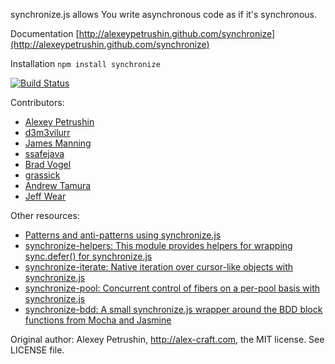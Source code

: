 synchronize.js allows You write asynchronous code as if it's synchronous.

Documentation [http://alexeypetrushin.github.com/synchronize](http://alexeypetrushin.github.com/synchronize)

Installation `npm install synchronize`

[![Build Status](https://travis-ci.org/alexeypetrushin/synchronize.svg)](https://travis-ci.org/alexeypetrushin/synchronize)

Contributors:

- [Alexey Petrushin](https://github.com/alexeypetrushin)
- [d3m3vilurr](https://github.com/d3m3vilurr)
- [James Manning](https://github.com/jamesmanning)
- [ssafejava](https://github.com/ssafejava)
- [Brad Vogel](https://github.com/bradvogel)
- [grassick](https://github.com/grassick)
- [Andrew Tamura](https://github.com/andrewtamura)
- [Jeff Wear](https://github.com/wearhere)

Other resources:

- [Patterns and anti-patterns using synchronize.js](https://mixmax.com/blog/node-fibers-using-synchronize-js)
- [synchronize-helpers: This module provides helpers for wrapping sync.defer() for synchronize.js](https://github.com/mixmaxhq/synchronize-helpers)
- [synchronize-iterate: Native iteration over cursor-like objects with synchronize.js](https://github.com/mixmaxhq/synchronize-iterate)
- [synchronize-pool: Concurrent control of fibers on a per-pool basis with synchronize.js](https://github.com/mixmaxhq/synchronize-pool)
- [synchronize-bdd: A small synchronize.js wrapper around the BDD block functions from Mocha and Jasmine](https://github.com/mixmaxhq/synchronize-bdd)

Original author: Alexey Petrushin, http://alex-craft.com, the MIT license. See LICENSE file.
